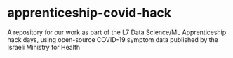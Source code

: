 # apprenticeship-covid-hack
A repository for our work as part of the L7 Data Science/ML Apprenticeship hack days, using open-source COVID-19 symptom data published by the Israeli Ministry for Health
